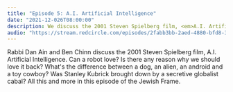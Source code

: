 ```yaml
---
title: "Episode 5: A.I. Artificial Intelligence"
date: "2021-12-026T08:00:00"
description: We discuss the 2001 Steven Spielberg film, <em>A.I. Artificial Intelligence</em>
audio: "https://stream.redcircle.com/episodes/2fabb3bb-2aed-4880-bfd8-30387f54ccc9/stream.mp3"
---
```


Rabbi Dan Ain and Ben Chinn discuss the 2001 Steven Spielberg film, A.I. Artificial Intelligence. Can a robot love? Is there any reason why we should love it back? What's the difference between a dog, an alien, an android and a toy cowboy? Was Stanley Kubrick brought down by a secretive globalist cabal? All this and more in this episode of the Jewish Frame.